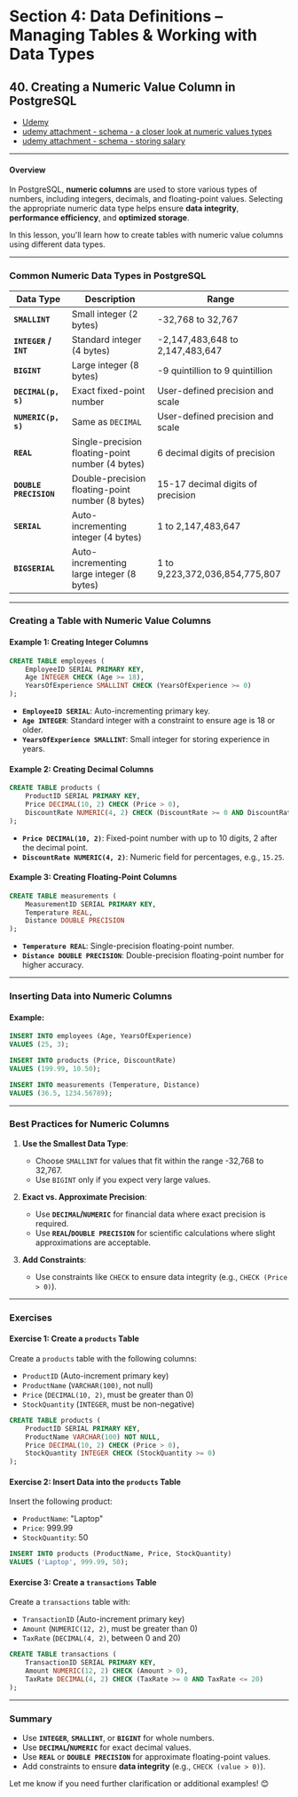 # **Section 4: Data Definitions – Managing Tables & Working with Data Types**

## **40. Creating a Numeric Value Column in PostgreSQL**

- [Udemy](https://www.udemy.com/course/sql-the-complete-developers-guide-mysql-postgresql/learn/lecture/28614022#overview)
- [udemy attachment - schema - a closer look at numeric values types](img/a-closer-look-at-numeric-values-types.png)
- [udemy attachment - schema - storing salary ](img/a-closer-look-at-numeric-values-types.png)

---

#### **Overview**

In PostgreSQL, **numeric columns** are used to store various types of numbers, including integers, decimals, and floating-point values. Selecting the appropriate numeric data type helps ensure **data integrity**, **performance efficiency**, and **optimized storage**.

In this lesson, you'll learn how to create tables with numeric value columns using different data types.

---

### **Common Numeric Data Types in PostgreSQL**

| **Data Type**          | **Description**                                  | **Range**                         |
| ---------------------- | ------------------------------------------------ | --------------------------------- |
| **`SMALLINT`**         | Small integer (2 bytes)                          | -32,768 to 32,767                 |
| **`INTEGER` / `INT`**  | Standard integer (4 bytes)                       | -2,147,483,648 to 2,147,483,647   |
| **`BIGINT`**           | Large integer (8 bytes)                          | -9 quintillion to 9 quintillion   |
| **`DECIMAL(p, s)`**    | Exact fixed-point number                         | User-defined precision and scale  |
| **`NUMERIC(p, s)`**    | Same as `DECIMAL`                                | User-defined precision and scale  |
| **`REAL`**             | Single-precision floating-point number (4 bytes) | 6 decimal digits of precision     |
| **`DOUBLE PRECISION`** | Double-precision floating-point number (8 bytes) | 15-17 decimal digits of precision |
| **`SERIAL`**           | Auto-incrementing integer (4 bytes)              | 1 to 2,147,483,647                |
| **`BIGSERIAL`**        | Auto-incrementing large integer (8 bytes)        | 1 to 9,223,372,036,854,775,807    |

---

### **Creating a Table with Numeric Value Columns**

#### **Example 1: Creating Integer Columns**

```sql
CREATE TABLE employees (
    EmployeeID SERIAL PRIMARY KEY,
    Age INTEGER CHECK (Age >= 18),
    YearsOfExperience SMALLINT CHECK (YearsOfExperience >= 0)
);
```

- **`EmployeeID SERIAL`**: Auto-incrementing primary key.
- **`Age INTEGER`**: Standard integer with a constraint to ensure age is 18 or older.
- **`YearsOfExperience SMALLINT`**: Small integer for storing experience in years.

#### **Example 2: Creating Decimal Columns**

```sql
CREATE TABLE products (
    ProductID SERIAL PRIMARY KEY,
    Price DECIMAL(10, 2) CHECK (Price > 0),
    DiscountRate NUMERIC(4, 2) CHECK (DiscountRate >= 0 AND DiscountRate <= 100)
);
```

- **`Price DECIMAL(10, 2)`**: Fixed-point number with up to 10 digits, 2 after the decimal point.
- **`DiscountRate NUMERIC(4, 2)`**: Numeric field for percentages, e.g., `15.25`.

#### **Example 3: Creating Floating-Point Columns**

```sql
CREATE TABLE measurements (
    MeasurementID SERIAL PRIMARY KEY,
    Temperature REAL,
    Distance DOUBLE PRECISION
);
```

- **`Temperature REAL`**: Single-precision floating-point number.
- **`Distance DOUBLE PRECISION`**: Double-precision floating-point number for higher accuracy.

---

### **Inserting Data into Numeric Columns**

#### **Example**:

```sql
INSERT INTO employees (Age, YearsOfExperience)
VALUES (25, 3);
```

```sql
INSERT INTO products (Price, DiscountRate)
VALUES (199.99, 10.50);
```

```sql
INSERT INTO measurements (Temperature, Distance)
VALUES (36.5, 1234.56789);
```

---

### **Best Practices for Numeric Columns**

1. **Use the Smallest Data Type**:

   - Choose `SMALLINT` for values that fit within the range -32,768 to 32,767.
   - Use `BIGINT` only if you expect very large values.

2. **Exact vs. Approximate Precision**:

   - Use **`DECIMAL`/`NUMERIC`** for financial data where exact precision is required.
   - Use **`REAL`/`DOUBLE PRECISION`** for scientific calculations where slight approximations are acceptable.

3. **Add Constraints**:
   - Use constraints like `CHECK` to ensure data integrity (e.g., `CHECK (Price > 0)`).

---

### **Exercises**

#### **Exercise 1: Create a `products` Table**

Create a `products` table with the following columns:

- `ProductID` (Auto-increment primary key)
- `ProductName` (`VARCHAR(100)`, not null)
- `Price` (`DECIMAL(10, 2)`, must be greater than 0)
- `StockQuantity` (`INTEGER`, must be non-negative)

```sql
CREATE TABLE products (
    ProductID SERIAL PRIMARY KEY,
    ProductName VARCHAR(100) NOT NULL,
    Price DECIMAL(10, 2) CHECK (Price > 0),
    StockQuantity INTEGER CHECK (StockQuantity >= 0)
);
```

#### **Exercise 2: Insert Data into the `products` Table**

Insert the following product:

- `ProductName`: "Laptop"
- `Price`: 999.99
- `StockQuantity`: 50

```sql
INSERT INTO products (ProductName, Price, StockQuantity)
VALUES ('Laptop', 999.99, 50);
```

#### **Exercise 3: Create a `transactions` Table**

Create a `transactions` table with:

- `TransactionID` (Auto-increment primary key)
- `Amount` (`NUMERIC(12, 2)`, must be greater than 0)
- `TaxRate` (`DECIMAL(4, 2)`, between 0 and 20)

```sql
CREATE TABLE transactions (
    TransactionID SERIAL PRIMARY KEY,
    Amount NUMERIC(12, 2) CHECK (Amount > 0),
    TaxRate DECIMAL(4, 2) CHECK (TaxRate >= 0 AND TaxRate <= 20)
);
```

---

### **Summary**

- Use **`INTEGER`**, **`SMALLINT`**, or **`BIGINT`** for whole numbers.
- Use **`DECIMAL`/`NUMERIC`** for exact decimal values.
- Use **`REAL`** or **`DOUBLE PRECISION`** for approximate floating-point values.
- Add constraints to ensure **data integrity** (e.g., `CHECK (value > 0)`).

Let me know if you need further clarification or additional examples! 😊
